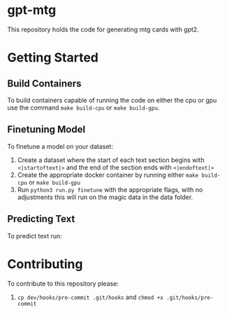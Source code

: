 # gpt-mtg
This repository holds the code for generating mtg cards with gpt2.

# Getting Started

## Build Containers
To build containers capable of running the code on either the cpu or gpu use the command `make build-cpu` or
`make build-gpu`.

## Finetuning Model
To finetune a model on your dataset:
1. Create a dataset where the start of each text section begins with  `<|startoftext|>` and the end of the section ends with `<|endoftext|>`
2. Create the appropriate docker container by running either `make build-cpu` or `make build-gpu`
3. Run `python3 run.py finetune` with the appropriate flags, with no adjustments this will run on the magic data in the data folder.

## Predicting Text
To predict text run:

# Contributing
To contribute to this repository please:
1. `cp dev/hooks/pre-commit .git/hooks` and `chmod +x .git/hooks/pre-commit`
